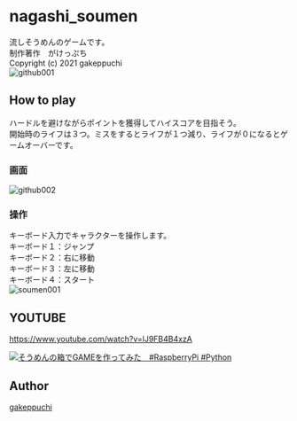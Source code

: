 # nagashi_soumen<br>
流しそうめんのゲームです。<br>
制作著作　がけっぷち<br>
Copyright (c) 2021 gakeppuchi<br>
![github001](https://user-images.githubusercontent.com/71354608/172250820-7ae8c517-da01-48fe-bc4d-5b8ba21e0fe7.jpg)
<br>

## How to play<br>
ハードルを避けながらポイントを獲得してハイスコアを目指そう。<br>
開始時のライフは３つ。ミスをするとライフが１つ減り、ライフが０になるとゲームオーバーです。<br>

### 画面 <br>
![github002](https://user-images.githubusercontent.com/71354608/172250838-c7401b08-ccf2-4f98-8519-3627ea8082ca.jpg) <br>

### 操作<br>
キーボード入力でキャラクターを操作します。<br>
キーボード１：ジャンプ<br>
キーボード２：右に移動<br>
キーボード３：左に移動<br>
キーボード４：スタート<br>
![soumen001](https://user-images.githubusercontent.com/71354608/173181315-b934abf5-ca8f-494e-b2f7-de22a3e68db3.jpg)

## YOUTUBE<br>
https://www.youtube.com/watch?v=lJ9FB4B4xzA


[![そうめんの箱でGAMEを作ってみた　#RaspberryPi #Python](https://img.youtube.com/vi/lJ9FB4B4xzA/0.jpg)](https://www.youtube.com/watch?v=lJ9FB4B4xzA)

## Author <br>
[gakeppuchi](https://twitter.com/X79nx8rcmAmMqJS) <br>
